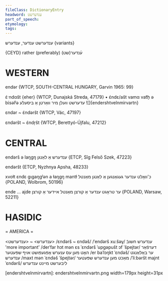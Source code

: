 ```yaml
---
fileClass: DictionaryEntry
headword: ענדערשט
part_of_speech: 
etymology: 
tags: 
---
```

ענדערשט
ענדער, ענדערש {variants}

{CEYD}
rather	 (preferably) ע֜נדער(שט)

WESTERN
========

endər {WTCP, SOUTH-CENTRAL HUNGARY, Garvin 1965: 99}

ɛ́ˑndαšt {eher} {WTCP, Dunajská Streda, 47179}
	•	ɛ́ndɛ/ašt vamα vat͡n̩ ə bɩ́səlʲə עדערשט וועלן מיר וואַרטן אַ ביסעלע
![]{endershtvelnmirvartn}

ɛndər ~ ɛ́ndəršt {WTCP, Vác, 47197}

ɛndəršt ~ ɛ́ndr̩št {WTCP, Berettyó-Újfalu, 47212}

CENTRAL
========

endərš ə laŋgŋ ענדערש אַ לאַנגן {ETCP, Sîg Felső Szek, 47223}

endəršt {ETCP, Nyzhnya Apsha, 48233}

xvoɫt ɛndɛ gɩgaŋgʲən a ɫaŋgŋ mantɫ כ'וואָלט ענדער געגאַנגען אַ לאַנגן מאַנטל {POLAND, Wolbrom, 50196}

ende ... ajde ער טראָגט ענדער אַ קורצן מאַנטל איידער אַ קורצן {POLAND, Warsaw, 52211}

HASIDIC
=======
= AMERICA = 

<ענדערש> ~ <ענדערשט>
/ɛndərš ~ ɛndəš/
/ˈendərš xuːšəv̥/ ענדערש חשובֿ 'more important'
/derˈfar hɔt mən ɛs ˈɛndərš ˈupgəpušt ɔf ˈšpejtər/ דערפֿאַר האָט מען עס ענערש אָפּגעפּושט אויף שפּעטער
/er baˈlɔŋkt ˈɛndəš/ ער באַלאַנגט ענדערש
/maxt mən ˈɛndəš ˈšpejtər/ מאַכט מען ענדערש שפּעטער
/ˈliːbəršt majnt ˈɛndərš/ ליבערשט מיינט ענדערש

[endershtvelnmirvartn]: endershtvelnmirvartn.png width=179px height=31px